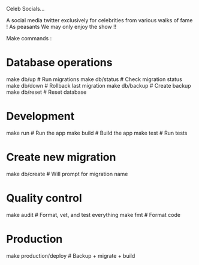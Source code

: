 Celeb Socials...

A social media twitter exclusively for celebrities from various walks of fame !
As peasants We may only enjoy the show !!


Make commands : 

# Database operations
make db/up           # Run migrations
make db/status       # Check migration status
make db/down         # Rollback last migration
make db/backup       # Create backup
make db/reset        # Reset database

# Development
make run             # Run the app
make build           # Build the app
make test            # Run tests

# Create new migration
make db/create       # Will prompt for migration name

# Quality control
make audit           # Format, vet, and test everything
make fmt             # Format code

# Production
make production/deploy  # Backup + migrate + build